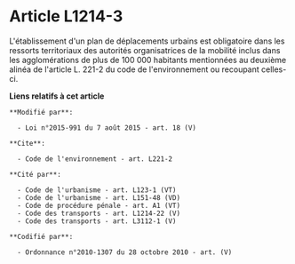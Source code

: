# Article L1214-3

L'établissement d'un plan de déplacements urbains est obligatoire dans les ressorts territoriaux des autorités organisatrices
de la mobilité  inclus dans les agglomérations de plus de 100 000 habitants mentionnées au deuxième alinéa de l'article L.
221-2 du code de l'environnement ou recoupant celles-ci.

**Liens relatifs à cet article**

	**Modifié par**:

	  - Loi n°2015-991 du 7 août 2015 - art. 18 (V)

	**Cite**:

	  - Code de l'environnement - art. L221-2

	**Cité par**:

	  - Code de l'urbanisme - art. L123-1 (VT)
	  - Code de l'urbanisme - art. L151-48 (VD)
	  - Code de procédure pénale - art. A1 (VT)
	  - Code des transports - art. L1214-22 (V)
	  - Code des transports - art. L3112-1 (V)

	**Codifié par**:

	  - Ordonnance n°2010-1307 du 28 octobre 2010 - art. (V)
